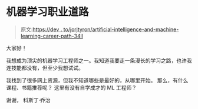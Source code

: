 # 机器学习职业道路

> 原文:[https://dev . to/jorjtyron/artificial-intelligence-and-machine-learning-career-path-34ll](https://dev.to/jorjtyron/artificial-intelligence-and-machine-learning-career-path-34ll)

大家好！

我想成为顶尖的机器学习工程师之一。我知道我要走一条漫长的学习之路，也许我连技能都没有，但至少我想试试。

我找到了很多网上资源，但我不知道哪些是最好的，从哪里开始。
那么，有什么课程、书籍推荐呢？
这里有没有自学成才的 ML 工程师？

谢谢，
科斯丁·乔治
